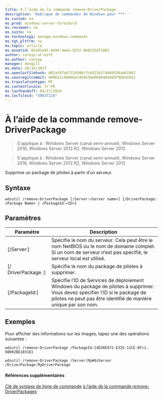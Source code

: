 ```yaml
---
title: À l’aide de la commande remove-DriverPackage
description: 'Rubrique de commandes de Windows pour ***- '
ms.custom: na
ms.prod: windows-server-threshold
ms.reviewer: na
ms.suite: na
ms.technology: manage-windows-commands
ms.tgt_pltfrm: na
ms.topic: article
ms.assetid: 6b201e91-0d44-4e4a-8252-8b0235df1002
author: coreyp-at-msft
ms.author: coreyp
manager: dongill
ms.date: 10/16/2017
ms.openlocfilehash: 002af67ab721d308cfc6421b37a089536ab61862
ms.sourcegitcommit: 0d0b32c8986ba7db9536e0b8648d4ddf9b03e452
ms.translationtype: MT
ms.contentlocale: fr-FR
ms.lasthandoff: 04/17/2019
ms.locfileid: "59837210"
---
```

# <a name="using-the-remove-driverpackage-command"></a>À l’aide de la commande remove-DriverPackage

>S'applique à : Windows Server (canal semi-annuel), Windows Server 2016, Windows Server 2012 R2, Windows Server 2012


>S'applique à : Windows Server (canal semi-annuel), Windows Server 2016, Windows Server 2012 R2, Windows Server 2012

Supprime un package de pilotes à partir d’un serveur.
## <a name="syntax"></a>Syntaxe
```
wdsutil /remove-DriverPackage [/Server:<Server name>] {/DriverPackage:<Package Name> | /PackageId:<ID>}
```
## <a name="parameters"></a>Paramètres
|Paramètre|Description|
|-------|--------|
|[/Server:<Server name>]|Spécifie le nom du serveur. Cela peut être le nom NetBIOS ou le nom de domaine complet. Si un nom de serveur n’est pas spécifié, le serveur local est utilisé.|
|[/ DriverPackage :<Name>]|Spécifie le nom du package de pilotes à supprimer.|
|[/PackageId:<ID>]|Spécifie l’ID de Services de déploiement Windows du package de pilotes à supprimer. Vous devez spécifier l’ID si le package de pilotes ne peut pas être identifié de manière unique par son nom.|
## <a name="BKMK_examples"></a>Exemples
Pour afficher des informations sur les images, tapez une des opérations suivantes :
```
wdsutil /remove-DriverPackage /PackageId:{4D36E972-E325-11CE-Bfc1-08002BE10318}
```
```
wdsutil /remove-DriverPackage /Server:MyWdsServer /DriverPackage:MyDriverPackage
```
#### <a name="additional-references"></a>Références supplémentaires
[Clé de syntaxe de ligne de commande](command-line-syntax-key.md)
[à l’aide de la commande remove-DriverPackages](using-the-remove-driverpackages-command.md)
